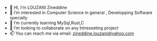 - 👋 Hi, I’m LOUZANI Zineddine
- 👀 I’m interested in Computer Science in general , Developping Software specially
- 🌱 I’m currently learning MySql,Rust,C
- 💞️ I’m looking to collaborate on any Intresseting project
- 📫 You can reach me via email: zineddine.louzani@yahoo.com

<!---
louzanizineddine/louzanizineddine is a ✨ special ✨ repository because its `README.md` (this file) appears on your GitHub profile.
You can click the Preview link to take a look at your changes.
--->
